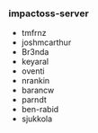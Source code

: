 ### impactoss-server
- tmfrnz
- joshmcarthur
- Br3nda
- keyaral
- oventi
- nrankin
- barancw
- parndt
- ben-rabid
- sjukkola
